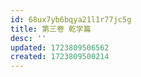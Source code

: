 ```yaml
---
id: 68ux7yb6bqya21l1r77jc5g
title: 第三卷 乾学篇
desc: ''
updated: 1723809506562
created: 1723809500214
---
```



